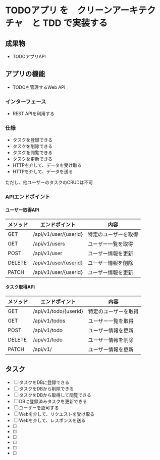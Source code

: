 # TODOアプリ を　クリーンアーキテクチャ　と TDD で実装する

## 成果物

- TODOアプリAPI

## アプリの機能

- TODOを管理するWeb API
  
### インターフェース

- REST APIを利用する
  
### 仕様

- タスクを登録できる
- タスクを削除できる
- タスクを閲覧できる
- タスクを更新できる
- HTTPを介して、データを受け取る
- HTTPを介して、データを送る

ただし、他ユーザーのタスクのCRUDは不可

### APIエンドポイント

#### ユーザー取得API

|メソッド|エンドポイント|内容|
|--|--|--|
|GET    | /api/v1/user/{userid} | 特定のユーザーを取得  |
|GET    | /api/v1/users         | ユーザー一覧を取得   |
|POST   | /api/v1/user          | ユーザー情報を更新   |
|DELETE | /api/v1/user/{userid} | ユーザー情報を削除   |
|PATCH  | /api/v1/user/{userid} | ユーザー情報を更新   |

#### タスク取得API

|メソッド|エンドポイント|内容|
|--|--|--|
|GET    | /api/v1/todo/{userid} | 特定のユーザーを取得  |
|GET    | /api/v1/todos         | ユーザー一覧を取得   |
|POST   | /api/v1/todo          | ユーザー情報を更新   |
|DELETE | /api/v1/todo          | ユーザー情報を削除   |
|PATCH  | /api/v1/              | ユーザー情報を更新   |

## タスク

- [ ] タスクをDBに登録できる
- [ ] タスクをDBから削除できる
- [ ] タスクをDBから取得して閲覧できる
- [ ] DBに登録済みタスクを更新できる
- [ ] ユーザーを認可する
- [ ] Webを介して、リクエストを受け取る
- [ ] Webを介して、レスポンスを送る
- [ ] 
- [ ] 
- [ ] 
- [ ] 
- [ ] 
- [ ] 